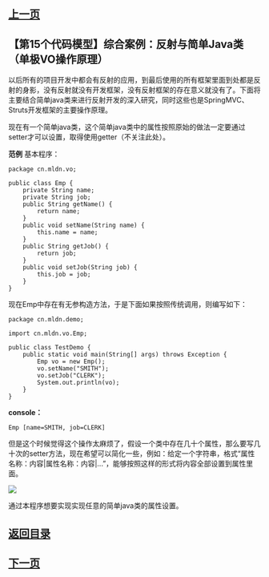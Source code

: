 ## [上一页](course101)
##  【第15个代码模型】综合案例：反射与简单Java类（单极VO操作原理）

以后所有的项目开发中都会有反射的应用，到最后使用的所有框架里面到处都是反射的身影，没有反射就没有开发框架，没有反射框架的存在意义就没有了。下面将主要结合简单java类来进行反射开发的深入研究，同时这些也是SpringMVC、Struts开发框架的主要操作原理。

现在有一个简单java类，这个简单java类中的属性按照原始的做法一定要通过setter才可以设置，取得使用getter（不关注此处）。

**范例** 基本程序：

	package cn.mldn.vo;
	
	public class Emp {
		private String name;
		private String job;
		public String getName() {
			return name;
		}
		public void setName(String name) {
			this.name = name;
		}
		public String getJob() {
			return job;
		}
		public void setJob(String job) {
			this.job = job;
		}
	}

现在Emp中存在有无参构造方法，于是下面如果按照传统调用，则编写如下：

	package cn.mldn.demo;
	
	import cn.mldn.vo.Emp;
	
	public class TestDemo {
		public static void main(String[] args) throws Exception {
			Emp vo = new Emp();
			vo.setName("SMITH");
			vo.setJob("CLERK");
			System.out.println(vo);
		} 
	}
**console：**

	Emp [name=SMITH, job=CLERK]

但是这个时候觉得这个操作太麻烦了，假设一个类中存在几十个属性，那么要写几十次的setter方法，现在希望可以简化一些，例如：给定一个字符串，格式“属性名称：内容|属性名称：内容|...”，能够按照这样的形式将内容全部设置到属性里面。

![](http://ww3.sinaimg.cn/large/0060lm7Tly1fo4aax3552j30vf0hf46i.jpg)

通过本程序想要实现实现任意的简单java类的属性设置。


## [返回目录](https://wuchengcheng110120.github.io/aliyunjava3/list)
## [下一页](course103)
